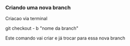### Criando uma nova branch

Criacao via terminal

git checkout - b "nome da branch"

Este comando vai criar e já trocar para essa nova branch
